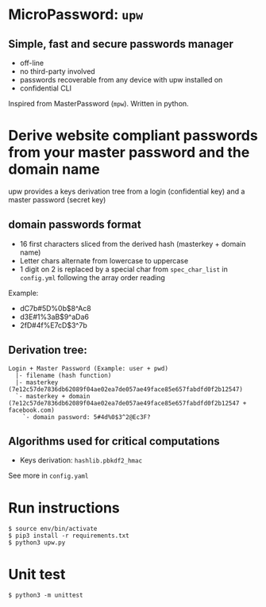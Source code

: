 # MicroPassword: `upw`

## Simple, fast and secure passwords manager

- off-line
- no third-party involved
- passwords recoverable from any device with upw installed on
- confidential CLI

Inspired from MasterPassword (`mpw`). Written in python.

# Derive website compliant passwords from your master password and the domain name

upw provides a keys derivation tree from a login (confidential key) and a master password (secret key)

## domain passwords format

- 16 first characters sliced from the derived hash (masterkey + domain name)
- Letter chars alternate from lowercase to uppercase
- 1 digit on 2 is replaced by a special char from `spec_char_list` in `config.yml` following the array order reading

Example:
- dC7b#5D%0b$8^Ac8
- d3E#1%3aB$9^aDa6
- 2fD#4f%E7cD$3^7b

## Derivation tree:

```
Login + Master Password (Example: user + pwd)
  |- filename (hash function)
  |- masterkey (7e12c57de7836db62089f04ae02ea7de057ae49face85e657fabdfd0f2b12547)
  `- masterkey + domain (7e12c57de7836db62089f04ae02ea7de057ae49face85e657fabdfd0f2b12547 + facebook.com)
    `- domain password: 5#4d%0$3^2@Ec3F?
```

## Algorithms used for critical computations

- Keys derivation: `hashlib.pbkdf2_hmac`

See more in `config.yaml`

# Run instructions

```
$ source env/bin/activate
$ pip3 install -r requirements.txt
$ python3 upw.py
```

# Unit test

```
$ python3 -m unittest
```
